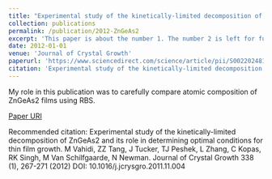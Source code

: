 ```yaml
---
title: "Experimental study of the kinetically-limited decomposition of ZnGeAs2 and its role in determining optimal conditions for thin film growth"
collection: publications
permalink: /publication/2012-ZnGeAs2
excerpt: 'This paper is about the number 1. The number 2 is left for future work.'
date: 2012-01-01
venue: 'Journal of Crystal Growth'
paperurl: 'https://www.sciencedirect.com/science/article/pii/S0022024811009171'
citation: 'Experimental study of the kinetically-limited decomposition of ZnGeAs2 and its role in determining optimal conditions for thin film growth. M Vahidi, ZZ Tang, J Tucker, TJ Peshek, L Zhang, C Kopas, RK Singh, M Van Schilfgaarde, N Newman. Journal of Crystal Growth 338 (1), 267-271 (2012) DOI: 10.1016/j.jcrysgro.2011.11.004'
---
```

My role in this publication was to carefully compare atomic composition of ZnGeAs2 films using RBS. 

[Paper URI](https://www.sciencedirect.com/science/article/pii/S0022024811009171)

Recommended citation: Experimental study of the kinetically-limited decomposition of ZnGeAs2 and its role in determining optimal conditions for thin film growth. M Vahidi, ZZ Tang, J Tucker, TJ Peshek, L Zhang, C Kopas, RK Singh, M Van Schilfgaarde, N Newman. Journal of Crystal Growth 338 (1), 267-271 (2012) DOI: 10.1016/j.jcrysgro.2011.11.004
